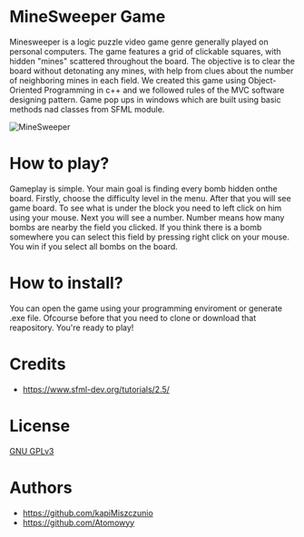 # MineSweeper Game

Minesweeper is a logic puzzle video game genre generally played on personal computers. The game features a grid of clickable squares, with hidden "mines" scattered throughout the board. The objective is to clear the board without detonating any mines, with help from clues about the number of neighboring mines in each field. We created this game using Object-Oriented Programming in c++ and we followed rules of the MVC software designing pattern. Game pop ups in windows which are built using basic methods nad classes from SFML module. 

![MineSweeper](https://github.com/kapiMiszczunio/SFMLproject/assets/82761466/b61fe785-244d-4434-94bc-8e55bcdd67d3)

# How to play?

Gameplay is simple. Your main goal is finding every bomb hidden onthe board. Firstly, choose the difficulty level in the menu. After that you will see game board. To see what is under the block you need to left click on him using your mouse. Next you will see a number. Number means how many bombs are nearby the field you clicked. If you think there is a bomb somewhere you can select this field by pressing right click on your mouse. You win if you select all bombs on the board.

# How to install?
You can open the game using your programming enviroment or generate .exe file. Ofcourse before that you need to clone or download that reapository. You're ready to play!

# Credits
- https://www.sfml-dev.org/tutorials/2.5/

# License
[GNU GPLv3](https://choosealicense.com/licenses/gpl-3.0/)

# Authors
- https://github.com/kapiMiszczunio
- https://github.com/Atomowyy
